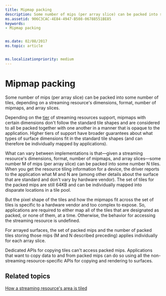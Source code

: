 ```yaml
---
title: Mipmap packing
description: Some number of mips (per array slice) can be packed into some number of tiles, depending on a streaming resource's dimensions, format, number of mipmaps, and array slices.
ms.assetid: 906C3CAC-4E84-4947-B508-06788551BE85
keywords:
- Mipmap packing


ms.date: 02/08/2017
ms.topic: article


ms.localizationpriority: medium
---
```


# Mipmap packing


Some number of mips (per array slice) can be packed into some number of tiles, depending on a streaming resource's dimensions, format, number of mipmaps, and array slices.

Depending on the [tier](streaming-resources-features-tiers.md) of streaming resources support, mipmaps with certain dimensions don't follow the standard tile shapes and are considered to all be packed together with one another in a manner that is opaque to the application. Higher tiers of support have broader guarantees about what types of surface dimensions fit in the standard tile shapes (and can therefore be individually mapped by applications).

What can vary between implementations is that—given a streaming resource's dimensions, format, number of mipmaps, and array slices—some number M of mips (per array slice) can be packed into some number N tiles. When you get the resource tiling information for a device, the driver reports to the application what M and N are (among other details about the surface that are standard and don't vary by hardware vendor). The set of tiles for the packed mips are still 64KB and can be individually mapped into disparate locations in a tile pool.

But the pixel shape of the tiles and how the mipmaps fit across the set of tiles is specific to a hardware vendor and too complex to expose. So, applications are required to either map all of the tiles that are designated as packed, or none of them, at a time. Otherwise, the behavior for accessing the streaming resource is undefined.

For arrayed surfaces, the set of packed mips and the number of packed tiles storing those mips (M and N described preceding) applies individually for each array slice.

Dedicated APIs for copying tiles can't access packed mips. Applications that want to copy data to and from packed mips can do so using all the non-streaming resource-specific APIs for copying and rendering to surfaces.

## <span id="related-topics"></span>Related topics


[How a streaming resource's area is tiled](how-a-streaming-resource-s-area-is-tiled.md)

 

 




